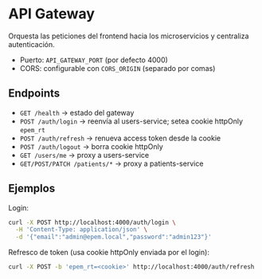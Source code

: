 # API Gateway

Orquesta las peticiones del frontend hacia los microservicios y centraliza autenticación.

- Puerto: `API_GATEWAY_PORT` (por defecto 4000)
- CORS: configurable con `CORS_ORIGIN` (separado por comas)

## Endpoints

- `GET /health` → estado del gateway
- `POST /auth/login` → reenvía al users-service; setea cookie httpOnly `epem_rt`
- `POST /auth/refresh` → renueva access token desde la cookie
- `POST /auth/logout` → borra cookie httpOnly
- `GET /users/me` → proxy a users-service
- `GET/POST/PATCH /patients/*` → proxy a patients-service

## Ejemplos

Login:
```bash
curl -X POST http://localhost:4000/auth/login \
  -H 'Content-Type: application/json' \
  -d '{"email":"admin@epem.local","password":"admin123"}'
```

Refresco de token (usa cookie httpOnly enviada por el login):
```bash
curl -X POST -b 'epem_rt=<cookie>' http://localhost:4000/auth/refresh
```
